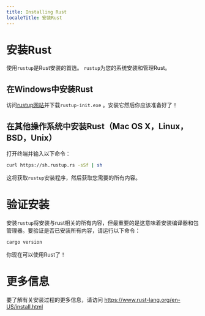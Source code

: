 ---
title: Installing Rust
localeTitle: 安装Rust
---# 安装Rust

使用`rustup`是Rust安装的首选。 `rustup`为您的系统安装和管理Rust。

## 在Windows中安装Rust

访问[rustup网站](https://rustup.rs)并下载`rustup-init.exe` 。安装它然后你应该准备好了！

## 在其他操作系统中安装Rust（Mac OS X，Linux，BSD，Unix）

打开终端并输入以下命令：

```sh
curl https://sh.rustup.rs -sSf | sh 
```

这将获取`rustup`安装程序，然后获取您需要的所有内容。

# 验证安装

安装`rustup`将安装与rust相关的所有内容，但最重要的是这意味着安装编译器和包管理器。要验证是否已安装所有内容，请运行以下命令：

```sh
cargo version 
```

你现在可以使用Rust了！

# 更多信息

要了解有关安装过程的更多信息，请访问 https://www.rust-lang.org/en-US/install.html